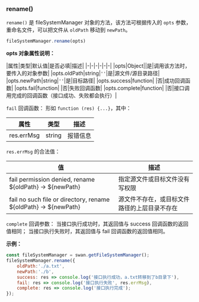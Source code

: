 ### rename()

`rename()` 是 fileSystemManager 对象的方法，该方法可根据传入的 `opts` 参数，重命名文件，可以把文件从 `oldPath` 移动到 `newPath`。

```js
fileSystemManager.rename(opts)
```
**opts 对象属性说明：**

|属性|类型|默认值|是否必填|描述|
|-|-|-|-|-|-|
|opts|Object||是|调用该方法时，要传入的对象参数|
|opts.oldPath|string|`''`|是|源文件/源目录路径|
|opts.newPath|string|`''`|是|目标路径|
|opts.success|function| |否|成功回调函数|
|opts.fail|function| |否|失败回调函数|
|opts.complete|function| |否|接口调用完成的回调函数（接口成功、失败都会执行）|

`fail` 回调函数：
形如 `function (res) {...}`，其中：

|属性|类型|描述|
|-|-|-|
|res.errMsg|string|报错信息 |

`res.errMsg` 的合法值：

|值|描述|
|-|-|
|fail permission denied, rename ${oldPath} -> ${newPath}|指定源文件或目标文件没有写权限|
|fail no such file or directory, rename ${oldPath} -> ${newPath}|源文件不存在，或目标文件路径的上层目录不存在|

`complete` 回调参数：
当接口执行成功时，其返回值与 success 回调函数的返回值相同；
当接口执行失败时，其返回值与 fail 回调函数的返回值相同。

**示例：**

```js
const fileSystemManager = swan.getFileSystemManager();
fileSystemManager.rename({
    oldPath:'./a.txt',
    newPath:'./b',
    success: res => console.log('接口执行成功，a.txt转移到了b目录下'),
    fail: res => console.log('接口执行失败', res.errMsg),
    complete: res => console.log('接口执行完成');
});
```